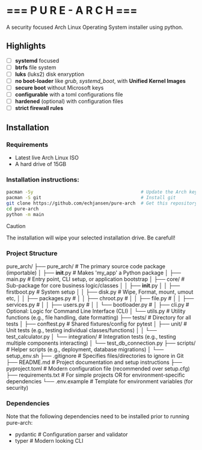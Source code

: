 # === P U R E - A R C H ===
A security focused  Arch Linux Operating System installer using python.

## Highlights
- [ ] **systemd** focused
- [ ] **btrfs** file system
- [ ] **luks** (luks2) disk enxryption
- [ ] **no boot-loader** like *grub*, *systemd_boot*, with **Unified Kernel Images**
- [ ] **secure boot** without Microsoft keys
- [ ] **configurable** with a toml configurations file
- [ ] **hardened** (optional) with configuration files
- [ ] **strict firewall rules**

## Installation

### Requirements
- Latest live Arch Linux ISO
- A hard drive of 15GB

### Installation instructions:
```bash
pacman -Sy                                        # Update the Arch keyring
pacman -S git                                     # Install git
git clone https://github.com/echjansen/pure-arch  # Get this repository
cd pure-arch
python -m main
```

> [!CAUTION]
> The installation will wipe your selected installation drive. Be carefull!

### Project Structure
pure_arch/
├── pure_arch/                # The primary source code package (importable)
│   ├── __init__.py           # Makes 'my_app' a Python package
│   ├── main.py               # Entry point, CLI setup, or application bootstrap
│   ├── core/                 # Sub-package for core business logic/classes
│   │   ├── __init__.py
│   │   ├── firstboot.py      # System setup
│   │   ├── disk.py           # Wipe, Format, mount, umout etc,
│   │   ├── packages.py       #
│   │   ├── chroot.py         #
│   │   ├── file.py           #
│   │   ├── services.py       #
│   │   ├── users.py          #
│   │   └── bootloader.py     #
│   ├── cli.py                # Optional: Logic for Command Line Interface (CLI)
│   └── utils.py              # Utility functions (e.g., file handling, date formatting)
├── tests/                    # Directory for all tests
│   ├── conftest.py           # Shared fixtures/config for pytest
│   ├── unit/                 # Unit tests (e.g., testing individual classes/functions)
│   │   └── test_calculator.py
│   └── integration/          # Integration tests (e.g., testing multiple components interacting)
│       └── test_db_connection.py
├── scripts/                  # Helper scripts (e.g., deployment, database migrations)
│   └── setup_env.sh
├── .gitignore                # Specifies files/directories to ignore in Git
├── README.md                 # Project documentation and setup instructions
├── pyproject.toml            # Modern configuration file (recommended over setup.cfg)
├── requirements.txt          # For simple projects OR for environment-specific dependencies
└── .env.example              # Template for environment variables (for security)

### Dependencies
Note that the following dependencies need to be installed prior to running pure-arch:
- pydantic                      # Configuration parser and validator
- typer                         # Modern looking CLI
